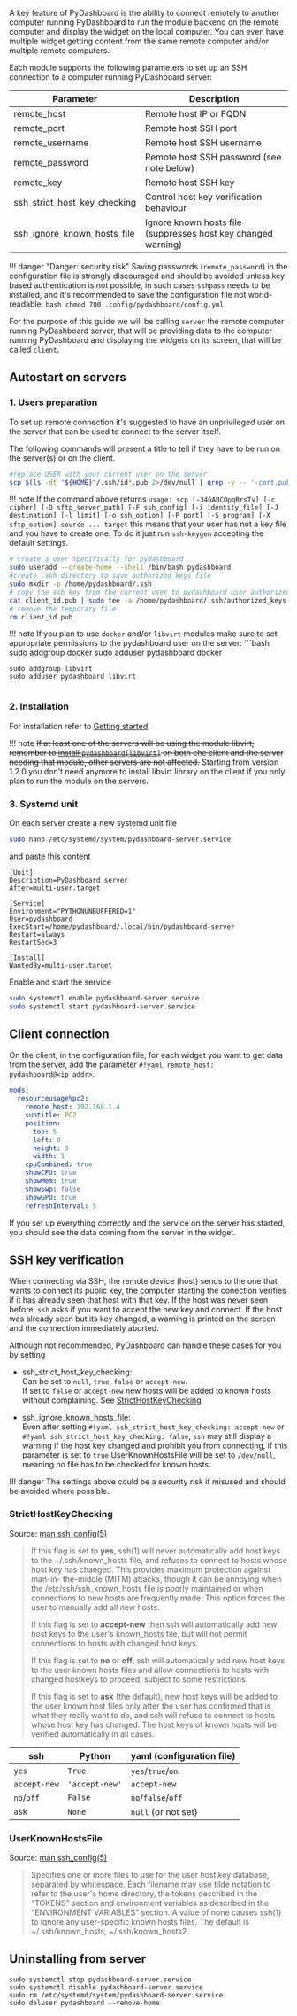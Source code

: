 A key feature of PyDashboard is the ability to connect remotely to another computer running PyDashboard to run the
module backend on the remote computer and display the widget on the local computer. You can even have multiple widget
getting content from the same remote computer and/or multiple remote computers.

Each module supports the following parameters to set up an SSH connection to a computer running PyDashboard server:

| Parameter                    | Description                                                   |
|------------------------------|---------------------------------------------------------------|
| remote_host                  | Remote host IP or FQDN                                        |
| remote_port                  | Remote host SSH port                                          |
| remote_username              | Remote host SSH username                                      |
| remote_password              | Remote host SSH password (see note below)                     |
| remote_key                   | Remote host SSH key                                           |
| ssh_strict_host_key_checking | Control host key verification behaviour                       |
| ssh_ignore_known_hosts_file  | Ignore known hosts file (suppresses host key changed warning) |

!!! danger "Danger: security risk"
    Saving passwords (`remote_password`) in the configuration file is strongly discouraged and should be avoided unless key based
    authentication is not possible, in such cases `sshpass` needs to be installed, and it's recommended to save the 
    configuration file not world-readable:
    ```bash
    chmod 700 .config/pydashboard/config.yml
    ```

For the purpose of this guide we will be calling `server` the remote computer running PyDashboard server, that will
be providing data to the computer running PyDashboard and displaying the widgets on its screen,
that will be called `client`.


## Autostart on servers
### 1. Users preparation
To set up remote connection it's suggested to have an unprivileged user on the server that can be used to connect 
to the server itself.

The following commands will present a title to tell if they have to be run on the server(s) or on the client. 

```bash title="client"
#replace USER with your current user on the server
scp $(ls -dt "${HOME}"/.ssh/id*.pub 2>/dev/null | grep -v -- '-cert.pub$' | head -n 1) USER@server:client_id.pub
```

!!! note
    If the command above returns
    ```
    usage: scp [-346ABCOpqRrsTv] [-c cipher] [-D sftp_server_path] [-F ssh_config]
               [-i identity_file] [-J destination] [-l limit] [-o ssh_option]
               [-P port] [-S program] [-X sftp_option] source ... target
    ```
    this means that your user has not a key file and you have to create one. 
    To do it just run `ssh-keygen` accepting the default settings.

```bash title="server"
# create a user specifically for pydashboard 
sudo useradd --create-home --shell /bin/bash pydashboard
#create .ssh directory to save authorized_keys file
sudo mkdir -p /home/pydashboard/.ssh
# copy the ssh key from the current user to pydashboard user authorized keys 
cat client_id.pub | sudo tee -a /home/pydashboard/.ssh/authorized_keys > /dev/null
# remove the temporary file
rm client_id.pub
```

!!! note
    If you plan to use `docker` and/or `libvirt` modules make sure to set appropriate permissions to the pydashboard user on
    the server:
    ```bash
    sudo addgroup docker
    sudo adduser pydashboard docker
    
    sudo addgroup libvirt
    sudo adduser pydashboard libvirt
    ```

### 2. Installation
For installation refer to [Getting started](../getting_started.md). 

!!! note
    ~~If at least one of the servers will be using the module libvirt, remember to 
    [install `pydashboard[libvirt]`](../getting_started.md/#libvirt)
    on both che client and the server needing that module, other servers are not affected.~~
    Starting from version 1.2.0 you don't need anymore to install libvirt library on the client if you only plan to
    run the module on the servers.


### 3. Systemd unit


On each server create a new systemd unit file

```bash
sudo nano /etc/systemd/system/pydashboard-server.service
```

and paste this content
``` title="/etc/systemd/system/pydashboard-server.service"
[Unit]
Description=PyDashboard server
After=multi-user.target 

[Service]
Environment="PYTHONUNBUFFERED=1"
User=pydashboard
ExecStart=/home/pydashboard/.local/bin/pydashboard-server
Restart=always
RestartSec=3

[Install]
WantedBy=multi-user.target
```

Enable and start the service
```bash
sudo systemctl enable pydashboard-server.service
sudo systemctl start pydashboard-server.service
```

## Client connection
On the client, in the configuration file, for each widget you want to get data from the server, add the parameter
`#!yaml remote_host: pydashboard@<ip_addr>`.

```yaml title="Full example"
mods:
  resourceusage%pc2:
    remote_host: 192.168.1.4
    subtitle: PC2
    position:
      top: 5
      left: 0
      height: 3
      width: 1
    cpuCombined: true
    showCPU: true
    showMem: true
    showSwp: false
    showGPU: true
    refreshInterval: 5
```

If you set up everything correctly and the service on the server has started,
you should see the data coming from the server in the widget.


## SSH key verification

When connecting via SSH, the remote device (host) sends to the one that wants to connect its public key,
the computer starting the conection verifies if it has already seen that host with that key.
If the host was never seen before, `ssh` asks if you want to accept the new key and connect. If the host was
already seen but its key changed, a warning is printed on the screen and the connection immediately aborted.

Although not recommended, PyDashboard can handle these cases for you by setting

- ssh_strict_host_key_checking: <br> 
  Can be set to `null`, `true`, `false` or `accept-new`. <br>
  If set to `false` or `accept-new` new hosts will be added to known hosts without complaining.
  See [StrictHostKeyChecking](#stricthostkeychecking)

- ssh_ignore_known_hosts_file: <br>
  Even after setting `#!yaml ssh_strict_host_key_checking: accept-new` or `#!yaml ssh_strict_host_key_checking: false`,
  `ssh` may still display a warning if the host key changed and prohibit you from connecting, if this parameter
  is set to `true` UserKnownHostsFile will be set to `/dev/null`, meaning no file has to be checked for known hosts.

!!! danger
    The settings above could be a security risk if misused and should be avoided where possible.

### StrictHostKeyChecking
Source: [man ssh_config(5)](https://man7.org/linux/man-pages/man5/ssh_config.5.html)

> If this flag is set to **yes**, ssh(1) will never
> automatically add host keys to the ~/.ssh/known_hosts
> file, and refuses to connect to hosts whose host key has
> changed. This provides maximum protection against man-in-
> the-middle (MITM) attacks, though it can be annoying when
> the /etc/ssh/ssh_known_hosts file is poorly maintained or
> when connections to new hosts are frequently made. This
> option forces the user to manually add all new hosts.
>
> If this flag is set to **accept-new** then ssh will
> automatically add new host keys to the user's known_hosts
> file, but will not permit connections to hosts with
> changed host keys.
>
> If this flag is set to **no** or **off**, ssh
> will automatically add new host keys to the user known
> hosts files and allow connections to hosts with changed
> hostkeys to proceed, subject to some restrictions.
>
> If this flag is set to **ask** (the default), new host keys will
> be added to the user known host files only after the user
> has confirmed that is what they really want to do, and ssh
> will refuse to connect to hosts whose host key has
> changed. The host keys of known hosts will be verified
> automatically in all cases.

| ssh          | Python         | yaml (configuration file) |
|--------------|----------------|---------------------------|
| `yes`        | `True`         | `yes`/`true`/`on`         |
| `accept-new` | `'accept-new'` | `accept-new`              |
| `no`/`off`   | `False`        | `no`/`false`/`off`        |
| `ask`        | `None`         | `null` (or not set)       |


### UserKnownHostsFile
Source: [man ssh_config(5)](https://man7.org/linux/man-pages/man5/ssh_config.5.html)

> Specifies one or more files to use for the user host key
> database, separated by whitespace.  Each filename may use
> tilde notation to refer to the user's home directory, the
> tokens described in the “TOKENS” section and environment
> variables as described in the “ENVIRONMENT VARIABLES”
> section.  A value of none causes ssh(1) to ignore any
> user-specific known hosts files.  The default is
> ~/.ssh/known_hosts, ~/.ssh/known_hosts2.





## Uninstalling from server

```
sudo systemctl stop pydashboard-server.service
sudo systemctl disable pydashboard-server.service
sudo rm /etc/systemd/system/pydashboard-server.service
sudo deluser pydashboard --remove-home
```

